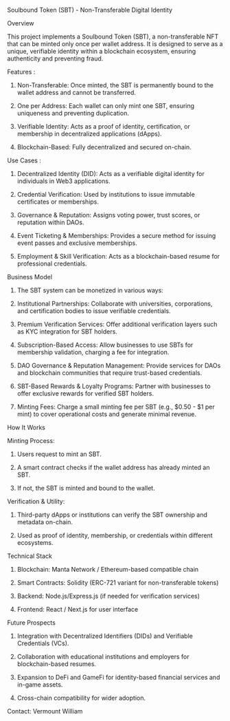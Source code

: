 Soulbound Token (SBT) - Non-Transferable Digital Identity

Overview

This project implements a Soulbound Token (SBT), a non-transferable NFT that can be minted only once per wallet address. It is designed to serve as a unique, verifiable identity within a blockchain ecosystem, ensuring authenticity and preventing fraud.

Features :

1. Non-Transferable: Once minted, the SBT is permanently bound to the wallet address and cannot be transferred.

2. One per Address: Each wallet can only mint one SBT, ensuring uniqueness and preventing duplication.

3. Verifiable Identity: Acts as a proof of identity, certification, or membership in decentralized applications (dApps).

4. Blockchain-Based: Fully decentralized and secured on-chain.

Use Cases :

1. Decentralized Identity (DID): Acts as a verifiable digital identity for individuals in Web3 applications.

2. Credential Verification: Used by institutions to issue immutable certificates or memberships.

3. Governance & Reputation: Assigns voting power, trust scores, or reputation within DAOs.

4. Event Ticketing & Memberships: Provides a secure method for issuing event passes and exclusive memberships.

5. Employment & Skill Verification: Acts as a blockchain-based resume for professional credentials.

Business Model

1. The SBT system can be monetized in various ways:

2. Institutional Partnerships: Collaborate with universities, corporations, and certification bodies to issue verifiable credentials.

3. Premium Verification Services: Offer additional verification layers such as KYC integration for SBT holders.

4. Subscription-Based Access: Allow businesses to use SBTs for membership validation, charging a fee for integration.

5. DAO Governance & Reputation Management: Provide services for DAOs and blockchain communities that require trust-based credentials.

6. SBT-Based Rewards & Loyalty Programs: Partner with businesses to offer exclusive rewards for verified SBT holders.

7. Minting Fees: Charge a small minting fee per SBT (e.g., $0.50 - $1 per mint) to cover operational costs and generate minimal revenue.

How It Works

Minting Process:

1. Users request to mint an SBT.

2. A smart contract checks if the wallet address has already minted an SBT.

3. If not, the SBT is minted and bound to the wallet.

Verification & Utility:

1. Third-party dApps or institutions can verify the SBT ownership and metadata on-chain.

2. Used as proof of identity, membership, or credentials within different ecosystems.

Technical Stack

1. Blockchain: Manta Network / Ethereum-based compatible chain

2. Smart Contracts: Solidity (ERC-721 variant for non-transferable tokens)

3. Backend: Node.js/Express.js (if needed for verification services)

4. Frontend: React / Next.js for user interface

Future Prospects

1. Integration with Decentralized Identifiers (DIDs) and Verifiable Credentials (VCs).

2. Collaboration with educational institutions and employers for blockchain-based resumes.

3. Expansion to DeFi and GameFi for identity-based financial services and in-game assets.

4. Cross-chain compatibility for wider adoption.

Contact: Vermount William